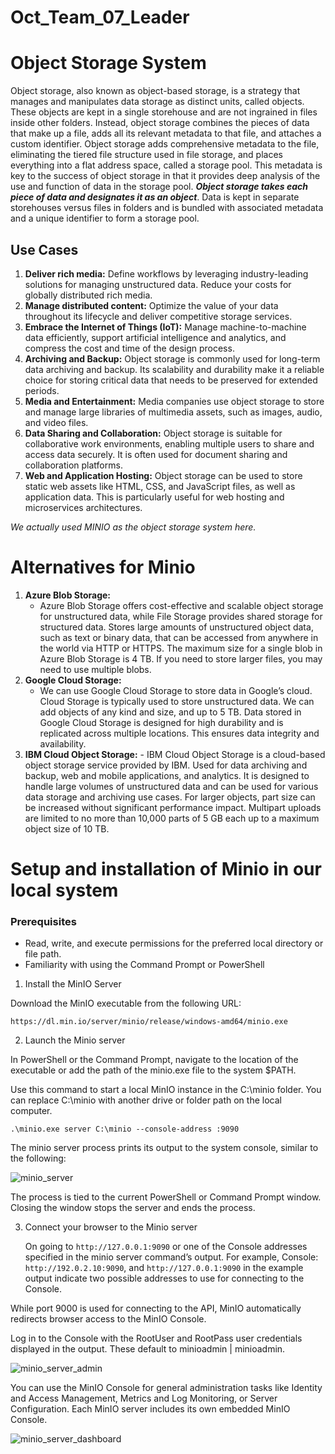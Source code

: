 # Oct_Team_07_Leader

# Object Storage System
Object storage, also known as object-based storage, is a strategy that manages and manipulates data storage as distinct units, called objects. These objects are kept in a single storehouse and are not ingrained in files inside other folders. Instead, object storage combines the pieces of data that make up a file, adds all its relevant metadata to that file, and attaches a custom identifier.
Object storage adds comprehensive metadata to the file, eliminating the tiered file structure used in file storage, and places everything into a flat address space, called a storage pool. This metadata is key to the success of object storage in that it provides deep analysis of the use and function of data in the storage pool.
**_Object storage takes each piece of data and designates it as an object_**. Data is kept in separate storehouses versus files in folders and is bundled with associated metadata and a unique identifier to form a storage pool.

## Use Cases
1. **Deliver rich media:**
     Define workflows by leveraging industry-leading solutions for managing unstructured data. Reduce your costs for globally distributed rich media.
2. **Manage distributed content:**
     Optimize the value of your data throughout its lifecycle and deliver competitive storage services.
3. **Embrace the Internet of Things (IoT):**
     Manage machine-to-machine data efficiently, support artificial intelligence and analytics, and compress the cost and time of the design process.
4. **Archiving and Backup:**
     Object storage is commonly used for long-term data archiving and backup.  Its scalability and durability make it a reliable choice for storing critical data that needs to be preserved for extended periods.
5. **Media and Entertainment:**
     Media companies use object storage to store and manage large libraries of multimedia assets, such as images, audio, and video files.
6. **Data Sharing and Collaboration:**
     Object storage is suitable for collaborative work environments, enabling multiple users to share and access data securely.  It is often used for document sharing and collaboration platforms.
7. **Web and Application Hosting:**
     Object storage can be used to store static web assets like HTML, CSS, and JavaScript files, as well as application data.  This is particularly useful for web hosting and microservices architectures.

_We actually used MINIO as the object storage system here._

# Alternatives for Minio
1. **Azure Blob Storage:**
     - Azure Blob Storage offers cost-effective and scalable object storage for unstructured data, while File Storage provides shared storage for structured data.  Stores large amounts of unstructured object data, such as text or binary data, that can be accessed from anywhere in the world via HTTP or HTTPS.  The maximum size for a single blob in Azure Blob Storage is 4 TB.  If you need to store larger files, you may need to use multiple blobs.
2. **Google Cloud Storage:**
     - We can use Google Cloud Storage to store data in Google’s cloud.  Cloud Storage is typically used to store unstructured data.  We can add objects of any kind and size, and up to 5 TB.  Data stored in Google Cloud Storage is designed for high durability and is replicated across multiple locations.  This ensures data integrity and availability. 
3. **IBM Cloud Object Storage:** 
       - IBM Cloud Object Storage is a cloud-based object storage service provided by IBM.  Used for data archiving and backup, web and mobile applications, and analytics.  It is designed to handle large volumes of unstructured data and can be used for various data storage and archiving use cases.  For larger objects, part size can be increased without significant performance impact.  Multipart uploads are limited to no more than 10,000 parts of 5 GB each up to a maximum object size of 10 TB.

# Setup and installation of Minio in our local system

### Prerequisites
*	Read, write, and execute permissions for the preferred local directory or file path.
*	Familiarity with using the Command Prompt or PowerShell

1. Install the MinIO Server

Download the MinIO executable from the following URL:

```
https://dl.min.io/server/minio/release/windows-amd64/minio.exe
```

2. Launch the Minio server

In PowerShell or the Command Prompt, navigate to the location of the executable or add the path of the minio.exe file to the system $PATH.

Use this command to start a local MinIO instance in the C:\minio folder. You can replace C:\minio with another drive or folder path on the local computer.

```
.\minio.exe server C:\minio --console-address :9090
```

The minio server process prints its output to the system console, similar to the following:

![minio_server](https://github.com/RCTS-K-Hub/Oct_Team_07/assets/94080969/d9d9305e-f55a-434f-a5b2-250871fd843b)

The process is tied to the current PowerShell or Command Prompt window.  Closing the window stops the server and ends the process.

3. Connect your browser to the Minio server

     On going to `http://127.0.0.1:9090` or one of the Console addresses specified in the minio server command’s output. 
For example, Console: `http://192.0.2.10:9090`, and `http://127.0.0.1:9090` in the example output indicate two possible addresses to use for connecting to the Console.

While port 9000 is used for connecting to the API, MinIO automatically redirects browser access to the MinIO Console.

Log in to the Console with the RootUser and RootPass user credentials displayed in the output. These default to minioadmin | minioadmin.


![minio_server_admin](https://min.io/docs/minio/windows/_images/console-login.png)

You can use the MinIO Console for general administration tasks like Identity and Access Management, Metrics and Log Monitoring, or Server Configuration. Each MinIO server includes its own embedded MinIO Console.

![minio_server_dashboard](https://min.io/docs/minio/windows/_images/minio-console.png)

